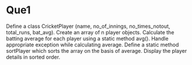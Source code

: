 # Que1

Define a class CricketPlayer (name, no_of_innings, no_times_notout, total_runs, bat_avg).
Create an array of n player objects. Calculate the batting average for each player using a static
method avg(). Handle appropriate exception while calculating average. Define a static method
sortPlayer which sorts the array on the basis of average. Display the player details in sorted
order.
